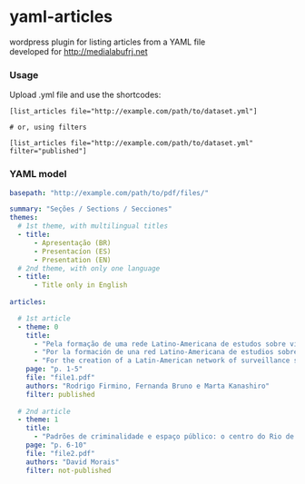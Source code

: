 # yaml-articles

wordpress plugin for listing articles from a YAML file  
developed for <http://medialabufrj.net>

### Usage

Upload .yml file and use the shortcodes:

    [list_articles file="http://example.com/path/to/dataset.yml"]
    
    # or, using filters
    
    [list_articles file="http://example.com/path/to/dataset.yml" filter="published"]


### YAML model

```yaml
basepath: "http://example.com/path/to/pdf/files/"

summary: "Seções / Sections / Secciones"
themes:
  # 1st theme, with multilingual titles
  - title:
      - Apresentação (BR)
      - Presentacíon (ES)
      - Presentation (EN)
  # 2nd theme, with only one language
  - title:
      - Title only in English
      
articles:

  # 1st article
  - theme: 0
    title:
      - "Pela formação de uma rede Latino-Americana de estudos sobre vigilância"
      - "Por la formación de una red Latino-Americana de estudios sobre vigilancia"
      - "For the creation of a Latin-American network of surveillance studies"
    page: "p. 1-5"
    file: "file1.pdf"
    authors: "Rodrigo Firmino, Fernanda Bruno e Marta Kanashiro"
    filter: published
    
  # 2nd article
  - theme: 1
    title:
      - "Padrões de criminalidade e espaço público: o centro do Rio de Janeiro"
    page: "p. 6-10"
    file: "file2.pdf"
    authors: "David Morais"
    filter: not-published
```
